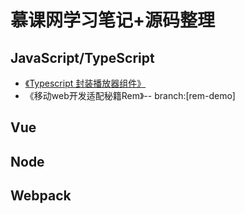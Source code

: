 # 慕课网学习笔记+源码整理

## JavaScript/TypeScript

- [《Typescript 封装播放器组件》](../../tree/ts-player)
- 《移动web开发适配秘籍Rem》-- branch:[rem-demo]

## Vue


## Node

## Webpack


